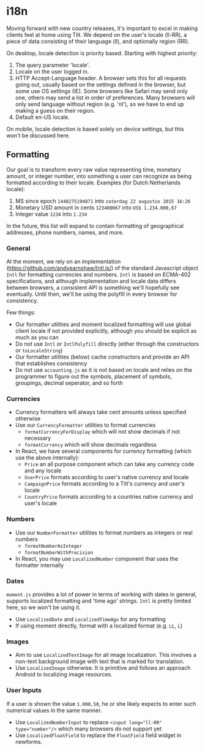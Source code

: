 # i18n
Moving forward with new country releases, it's important to excel in making clients feel at home using Tilt. We depend on the user's locale (ll-RR), a piece of data consisting of their language (ll), and optionally region (RR). 

On desktop, locale detection is priority based. Starting with highest priority:

1. The query parameter 'locale'.
2. Locale on the user logged in.
3. HTTP Accept-Language header. A browser sets this for all requests going out, usually based on the settings defined in the browser, but some use OS settings (IE). Some browsers like Safari may send only one, others may send a list in order of preferences. Many browsers will only send language without region (e.g. 'nl'), so we have to end up making a guess on their region.
4. Default en-US locale.

On mobile, locale detection is based solely on device settings, but this won't be discussed here.

## Formatting
Our goal is to transform every raw value representing time, monetary amount, or integer number, into something a user can recognize as being formatted according to their locale. Examples (for Dutch Netherlands locale):

1. MS since epoch ```1440275194871``` into ```zaterdag 22 augustus 2015 16:26```
2. Monetary USD amount in cents ```123400067``` into ```US$ 1.234.000,67```
3. Integer value ```1234``` into ```1.234```

In the future, this list will expand to contain formatting of geographical addresses, phone numbers, names, and more.

### General
At the moment, we rely on an implementation (https://github.com/andyearnshaw/Intl.js/) of the standard Javascript object ```Intl``` for formatting currencies and numbers. ```Intl``` is based on ECMA-402 specifications, and although implementation and locale data differs between browsers, a consistent API is something we'll hopefully see eventually. Until then, we'll be using the polyfill in every browser for consistency.

Few things:
* Our formatter utilities and moment localized formatting will use global client locale if not provided explicitly, although you should be explicit as much as you can
* Do not use ```Intl``` or ```IntlPolyfill``` directly (either through the constructors or ```toLocaleString```)
* Our formatter utilities (below) cache constructors and provide an API that establishes consistency
* Do not use ```accounting.js``` as it is not based on locale and relies on the programmer to figure out the symbols, placement of symbols, groupings, decimal seperator, and so forth

### Currencies
* Currency formatters will always take cent amounts unless specified otherwise
* Use our ```CurrencyFormatter``` utilities to format currencies
    * ```formatCurrencyForDisplay``` which will not show decimals if not necessary
    * ```formatCurrency``` which will show decimals regardless
* In React, we have several components for currency formatting (which use the above internally):
    * ```Price``` an all purpose component which can take any currency code and any locale
    * ```UserPrice``` formats according to user's native currency and locale
    * ```CampaignPrice``` formats according to a Tilt's currency and user's locale
    * ```CountryPrice``` formats according to a countries native currency and user's locale

### Numbers
* Use our ```NumberFormatter``` utilities to format numbers as integers or real numbers 
    * ```formatNumberAsInteger```
    * ```formatNumberWithPrecision```
* In React, you may use ```LocalizedNumber``` component that uses the formatter internally

### Dates
```moment.js``` provides a lot of power in terms of working with dates in general, supports localized formatting and 'time ago' strings. ```Intl``` is pretty limited here, so we won't be using it.
* Use ```LocalizedDate``` and ```LocalizedTimeAgo``` for any formatting
* If using moment directly, format with a localized format (e.g. `LL`, `L`)

### Images
* Aim to use ```LocalizedTextImage``` for all image localization. This involves a non-text background image with text that is marked for translation.
* Use ```LocalizedImage``` otherwise. It is primitive and follows an approach Android to localizing image resources.

### User Inputs
If a user is shown the value ```1.000,50```, he or she likely expects to enter such numerical values in the same manner.
* Use ```LocalizedNumberInput``` to replace ```<input lang="ll-RR" type="number"/>``` which many browsers do not support yet
* Use ```LocalizedFloatField``` to replace the ```FloatField``` field widget in newforms.

